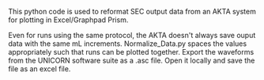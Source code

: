 This python code is used to reformat SEC output data from an AKTA system for plotting in Excel/Graphpad Prism.

Even for runs using the same protocol, the AKTA doesn't always save ouput data with the same mL increments. Normalize_Data.py spaces the values appropriately such that runs can be plotted together.
Export the waveforms from the UNICORN software suite as a .asc file. Open it locally and save the file as an excel file.
